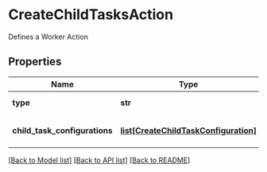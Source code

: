 # CreateChildTasksAction

Defines a Worker Action

## Properties
Name | Type | Description | Notes
------------ | ------------- | ------------- | -------------
**type** | **str** | Type name for this Action | 
**child_task_configurations** | [**list[CreateChildTaskConfiguration]**](CreateChildTaskConfiguration.md) | The Child Task Configurations | 

[[Back to Model list]](../README.md#documentation-for-models) [[Back to API list]](../README.md#documentation-for-api-endpoints) [[Back to README]](../README.md)


